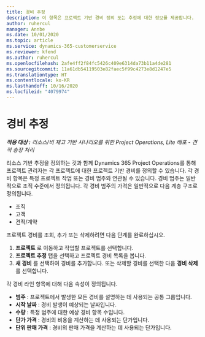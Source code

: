 ```yaml
---
title: 경비 추정
description: 이 항목은 프로젝트 기반 경비 정의 또는 추정에 대한 정보를 제공합니다.
author: ruhercul
manager: Annbe
ms.date: 10/01/2020
ms.topic: article
ms.service: dynamics-365-customerservice
ms.reviewer: kfend
ms.author: ruhercul
ms.openlocfilehash: 2afe4ff2f84fc5426c409e6314da73b11a4de281
ms.sourcegitcommit: 11a61db54119503e82faec5f99c4273e8d1247e5
ms.translationtype: HT
ms.contentlocale: ko-KR
ms.lasthandoff: 10/16/2020
ms.locfileid: "4079974"
---
```

# <a name="expense-estimates"></a>경비 추정
_**적용 대상 :** 리소스/비 재고 기반 시나리오를 위한 Project Operations, Lite 배포 - 견적 송장 처리_

리소스 기반 추정을 정의하는 것과 함께 Dynamics 365 Project Operations를 통해 프로젝트 관리자는 각 프로젝트에 대한 프로젝트 기반 경비를 정의할 수 있습니다. 각 경비 항목은 특정 프로젝트 작업 또는 경비 범주와 연관될 수 있습니다. 경비 범주는 일반적으로 조직 수준에서 정의됩니다. 각 경비 범주의 가격은 일반적으로 다음 계층 구조로 정의됩니다.

- 조직
- 고객
- 견적/계약

프로젝트 경비를 조회, 추가 또는 삭제하려면 다음 단계를 완료하십시오.

1. **프로젝트** 로 이동하고 작업할 프로젝트를 선택합니다.
2. **프로젝트 추정** 탭을 선택하고 프로젝트 경비 목록을 봅니다.
3. **새 경비** 를 선택하여 경비를 추가합니다. 또는 삭제할 경비를 선택한 다음 **경비 삭제** 를 선택합니다.

각 경비 라인 항목에 대해 다음 속성이 정의됩니다.

- **범주** : 프로젝트에서 발생한 모든 경비를 설명하는 데 사용되는 공통 그룹입니다.
- **시작 날짜** : 경비 발생이 예상되는 날짜입니다.
- **수량** : 특정 범주에 대한 예상 경비 항목 수입니다.
- **단가 가격** : 경비의 비용을 계산하는 데 사용되는 단가입니다.
- **단위 판매 가격** : 경비의 판매 가격을 계산하는 데 사용되는 단가입니다.

